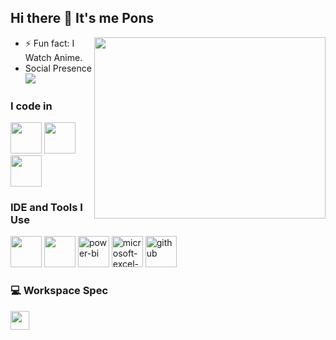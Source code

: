 ## Hi there 👋 It's me Pons


<img align="right" width="370" height="290" src="https://i.pinimg.com/originals/47/f0/34/47f0342cec72b800463bf003eac1257e.gif">

- ⚡ Fun fact: I Watch Anime.
- Social Presence
<br /> [<img src="https://img.shields.io/badge/LinkedIn-0077B5?style=for-the-badge&logo=linkedin&logoColor=white" />](https://www.linkedin.com/in/ponvishnu02/) <br/> 

### I code in
<div>
  <img height="50" width="50" src="https://img.icons8.com/color/48/000000/java-coffee-cup-logo.png" />
  <img height="50" width="50" src="https://img.icons8.com/color/48/000000/html-5.png" />   
  <img height="50" width="50" src="https://img.icons8.com/color/48/000000/mysql-logo.png"/>
</div>

 
### IDE and Tools I Use
<div>
<img height="50" width="50" src="https://img.icons8.com/color/48/000000/visual-studio-code-2019.png"/>  
<img height="50" width="50" src="https://img.icons8.com/color/50/000000/git.png"/>  
<img width="50" height="50" src="https://img.icons8.com/color/48/power-bi.png" alt="power-bi"/>
<img width="50" height="50" src="https://img.icons8.com/color/48/microsoft-excel-2019--v1.png" alt="microsoft-excel-2019--v1"/>
<img width="50" height="50" src="https://img.icons8.com/fluency/48/github.png" alt="github"/>
</div>

### 💻 Workspace Spec
  <img height="30" src="https://img.shields.io/badge/AMD-Ryzen_5_5500U-ED1C24?style=for-the-badge&logo=amd&logoColor=white"/> 







         
